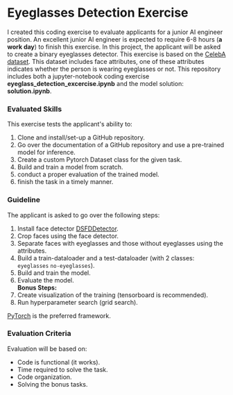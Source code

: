 # Eyeglasses Detection Exercise
I created this coding exercise to evaluate applicants for a junior AI engineer position. An excellent junior AI engineer is expected to require 6-8 hours (**a work day**) to finish this exercise. In this project, the applicant will be asked to create a binary eyeglasses detector. This exercise is based on the [CelebA dataset](http://mmlab.ie.cuhk.edu.hk/projects/CelebA.html). This dataset includes face attributes, one of these attributes indicates whether the person is wearing eyeglasses or not. This repository includes both a jupyter-notebook coding exercise **eyeglass_detection_excercise.ipynb** and the model solution: **solution.ipynb**.


### Evaluated Skills
This exercise tests the applicant's ability to:
1. Clone and install/set-up a GitHub repository.
2. Go over the documentation of a GitHub repository and use a pre-trained model for inference.
3. Create a custom Pytorch Dataset class for the given task.
4. Build and train a model from scratch.
5. conduct a proper evaluation of the trained model.
6. finish the task in a timely manner.


### Guideline
The applicant is asked to go over the following steps:
1. Install face detector [DSFDDetector](https://github.com/hukkelas/DSFD-Pytorch-Inference).
2. Crop faces using the face detector.
3. Separate faces with eyeglasses and those without eyeglasses using the attributes.
4. Build a train-dataloader and a test-dataloader (with 2 classes: `eyeglasses` `no-eyeglasses`).
5. Build and train the model.
6. Evaluate the model. <br /> **Bonus Steps:**
7. Create visualization of the training (tensorboard is recommended).
8. Run hyperparameter search (grid search).




[PyTorch](https://pytorch.org/) is the preferred framework.

### Evaluation Criteria
Evaluation will be based on:
- Code is functional (it works).
- Time required to solve the task.
- Code organization.
- Solving the bonus tasks.
